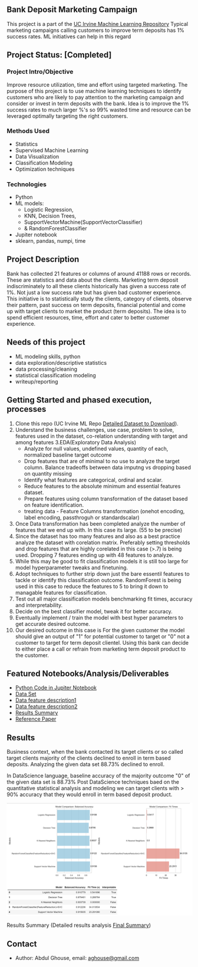 ## Bank Deposit Marketing Campaign
This project is a part of the [UC Irvine Machine Learning Repository](https://archive.ics.uci.edu/dataset/222/bank+marketing)
Typical marketing campaigns calling customers to improve term deposits has 1% success rates. ML initiatives can help in this regard

## Project Status: [Completed]

### Project Intro/Objective
Improve resource utilization, time and effort using targeted marketing. The purpose of this project is to use machine learning techniques to identify customers who are likely 
to pay attention to the marketing campaign and consider or invest in term deposits with the bank. Idea is to improve the 1% success rates to much larger %'s so 99% wasted time and resource can be leveraged optimally targeting the right customers.

### Methods Used
* Statistics
* Supervised Machine Learning
* Data Visualization
* Classification Modeling
* Optimization techniques

### Technologies
* Python
* ML models: 
    - Logistic Regression, 
    - KNN, Decision Trees, 
    - SupportVectorMachine(SupportVectorClassifier) 
    - & RandomForestClassifier 
* Jupiter notebook
* sklearn, pandas, numpi, time

## Project Description
Bank has collected 21 features or columns of around 41188 rows or records. These are statistics and data about the clients. Marketing term deposit indiscriminately to all these clients historically has given a success rate of 1%. Not just a low success rate but has given bad customer experience. This initiative is to statistically study the clients, category of clients, observe their pattern, past success on term deposits, financial potential and come up with target clients to market the product (term deposits). The idea is to spend efficient resources, time, effort and cater to better customer experience.

## Needs of this project
- ML modeling skills, python
- data exploration/descriptive statistics
- data processing/cleaning
- statistical classification modeling
- writeup/reporting

## Getting Started and phased execution, processes
1. Clone this repo (UC Irvine ML Repo [Detailed Dataset to Download](https://archive.ics.uci.edu/dataset/222/bank+marketing)).
2. Understand the business challenges, use case, problem to solve, features used in the dataset, co-relation understanding with target and among features 
3.EDA(Exploratory Data Analysis)
    * Analyze for null values, undefined values, quantity of each, normalized baseline target outcome
    * Drop features that are of minimal to no use to analyze the target column. Balance tradeoffs between data imputng vs dropping based on quantity missing
    * Identify what features are categorical, ordinal and scalar.
    * Reduce features to the absolute minimum and essential features dataset.
    * Prepare features using column transformation of the dataset based on feature identification.
    * treating data - Feature Columns transformation (onehot encoding, label encoding, passthroguh or standardscalar)
3. Once Data transformation has been completed analyze the number of features that we end up with. In this case its large. (55 to be precise)
4. Since the dataset has too many features and also as a best practice analyze the dataset with corelation matrix. Preferably setting thresholds and drop features that are highly corelated in this case (>.7) is being used. Dropping 7 features ending up with 48 features to analyze. 
5. While this may be good to fit classification models it is still too large for model hyperparameter tweaks and finetuning. 
6. Adopt techniques to further strip down just the bare essentil features to tackle or identify this classification outcome. RandomForest is being used in this case to reduce the features to 5 to bring it down to managable features for classification.
7. Test out all major classification models benchmarking fit times, accuracy and interpretability.
8. Decide on the best classifier model, tweak it for better accuracy.
9. Eventually implement / train the model with best hyper parameters to get accurate desired outcome.
10. Our desired outcome in this case is For the given customer the model should give an output of "1" for potential customer to target or "0" not a customer to target for term deposit clientel. Using this bank can decide to either place a call or refrain from marketing term deposit product to the customer.

## Featured Notebooks/Analysis/Deliverables
* [Python Code in Jupiter Notebook](https://github.com/aaghouse/bank_marketing_campaign/blob/master/bank_mktng_classification_y-or-n_term_deposit.ipynb)
* [Data Set](https://github.com/aaghouse/bank_marketing_campaign/tree/master/bank%2Bmarketing/bank-additional/bank-additional)
* [Data feature description1](https://github.com/aaghouse/bank_marketing_campaign/blob/master/images/DataSetFeatures1of2.png)
* [Data feature description2](https://github.com/aaghouse/bank_marketing_campaign/blob/master/images/DataSetFeatures2of2.png)
* [Results Summary](https://github.com/aaghouse/bank_marketing_campaign/blob/master/ResultsSummary.md)
* [Reference Paper](https://github.com/aaghouse/bank_marketing_campaign/blob/master/CRISP-DM-BANK.pdf)

## Results
Business context, when the bank contacted its target clients or so called target clients majority of the clients declined to enroll in term based deposits. Analyzing the given data set 88.73% declined to enroll.  

In DataScience language, baseline accuracy of the majority outcome "0" of the given data set is 88.73%
Post DataScience techniques baed on the quantitative statistical analysis and modeling we can target clients with > 90%
accuracy that they would enroll in term based deposit product.

![Classification Models with accuracy, fit times & interpretability](Output_All_models-Final-Results-Plots.png)

Results Summary (Detailed results analysis [Final Summary](https://github.com/aaghouse/bank_marketing_campaign/blob/master/ResultsSummary.md))
## Contact 
* Author: Abdul Ghouse, email: aghouse@gmail.com
